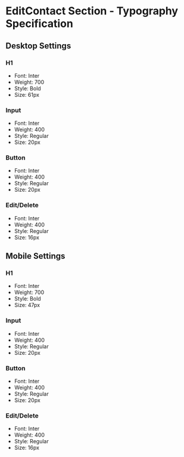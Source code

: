 # EditContact Section - Typography Specification

## Desktop Settings

### H1
- Font: Inter
- Weight: 700
- Style: Bold
- Size: 61px

### Input
- Font: Inter
- Weight: 400
- Style: Regular
- Size: 20px

### Button
- Font: Inter
- Weight: 400
- Style: Regular
- Size: 20px

### Edit/Delete
- Font: Inter
- Weight: 400
- Style: Regular
- Size: 16px

## Mobile Settings

### H1
- Font: Inter
- Weight: 700
- Style: Bold
- Size: 47px

### Input
- Font: Inter
- Weight: 400
- Style: Regular
- Size: 20px

### Button
- Font: Inter
- Weight: 400
- Style: Regular
- Size: 20px

### Edit/Delete
- Font: Inter
- Weight: 400
- Style: Regular
- Size: 16px
